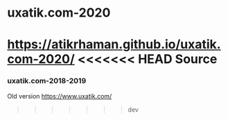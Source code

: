 # uxatik.com-2020
https://atikrhaman.github.io/uxatik.com-2020/
<<<<<<< HEAD
Source
=======

### uxatik.com-2018-2019
Old version https://www.uxatik.com/
>>>>>>> dev
